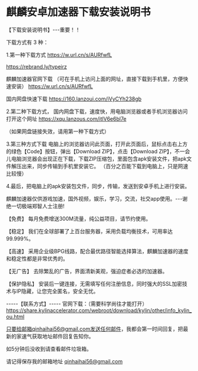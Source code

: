 # 麒麟安卓加速器下载安装说明书

【下载安装说明书】---重要！！


下载方式有 3 种：

1.第一种下载方式
https://w.url.cn/s/AURfwfL

https://rebrand.ly/typeirz

麒麟加速器官网下载 （可在手机上访问上面的网址，直接下载到手机里，方便快速安装）
https://w.url.cn/s/AURfwfL

国内网盘快速下载 https://160.lanzoui.com/iVyCYh238gb


2.第二种下载方式，
国内网盘下载，速度快，用电脑浏览器或者手机浏览器访问打开这个网址
https://xqu.lanzous.com/itlV6e6bl7e



（如果网盘链接失效，请用第一种下载方式）



3.第三种方式下载
电脑上的浏览器访问此页面，打开此页面后，鼠标点击右上方的绿色【Code】按钮，弹出【Download ZIP】，点击【Download ZIP】，不一会儿电脑浏览器会出现正在下载，下载ZIP压缩包，里面包含apk安装文件，把apk文件解压出来，同步传输到手机里安装它。
（百分之百能下载到电脑上，只是网速比较慢）



4.最后，把电脑上的apk安装包文件，同步，传输，发送到安卓手机上进行安装。




麒麟加速器仅供游戏加速，国外视频，娱乐，学习，交流，社交app使用。---谢绝一切极端郑智人士注册!

【免费】 每月免费增送300M流量，纯公益项目，请节约使用。

【稳定】 我们在全球部署了上百台服务器，采用负载均衡技术，可用率达99.999%。

【高速】 采用企业级BPG线路，配合最优路径智能选择算法，麒麟加速器的速度和稳定性都是非常优秀的。

【无广告】 去除繁乱的广告，界面清新美观，强迫症者必选的加速器。

【保护隐私】 安装后一键连接，无需填写任何注册信息，同时强大的SSL加密技术与IP隐藏，让您完全匿名，安全无忧。

-----【联系方式】-----
官网下载：（需要科学尚往才能打开）
https://share.kylinaccelerator.com/webroot/download/kylin/other/info_kylin_ou.html

只要给邮箱qinhaihai56@gmail.com发送任何邮件，我都会第一时间回复，把最新的家速气获取地址邮件回复告知你。

如5分钟后没收到请查看邮件垃圾箱。

请记得保存我的邮箱地址  qinhaihai56@gmail.com




